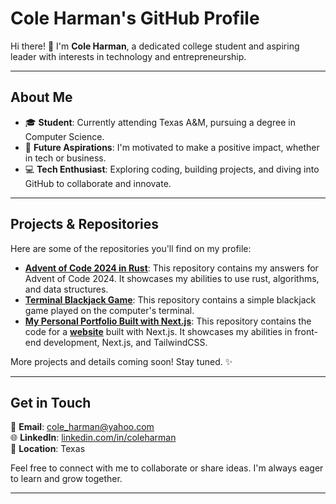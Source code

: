 # Cole Harman's GitHub Profile

Hi there! 👋 I'm **Cole Harman**, a dedicated college student and aspiring leader with interests in technology and entrepreneurship.

---

## About Me

- 🎓 **Student**: Currently attending Texas A&M, pursuing a degree in Computer Science.
- 🌟 **Future Aspirations**: I'm motivated to make a positive impact, whether in tech or business.
- 💻 **Tech Enthusiast**: Exploring coding, building projects, and diving into GitHub to collaborate and innovate.
  
---

## Projects & Repositories

Here are some of the repositories you'll find on my profile:

- **[Advent of Code 2024 in Rust](https://github.com/ccoleharman/advent-of-code-2024-rust)**: This repository contains my answers for Advent of Code 2024. It showcases my abilities to use rust, algorithms, and data structures.
- **[Terminal Blackjack Game](https://github.com/ccoleharman/terminal-blackjack)**: This repository contains a simple blackjack game played on the computer's terminal.
- **[My Personal Portfolio Built with Next.js](https://github.com/ccoleharman/nextjs-portfolio)**: This repository contains the code for a **[website](coleharmanpro.vercel.app)** built with Next.js. It showcases my abilities in front-end development, Next.js, and TailwindCSS.

More projects and details coming soon! Stay tuned. ✨

---

## Get in Touch

📧 **Email**: [cole_harman@yahoo.com](mailto:cole_harman@yahoo.com)  
🌐 **LinkedIn**: [linkedin.com/in/coleharman](https://www.linkedin.com/in/christian-cole-harman-58877a325/)  
📍 **Location**: Texas  

Feel free to connect with me to collaborate or share ideas. I'm always eager to learn and grow together.

---

